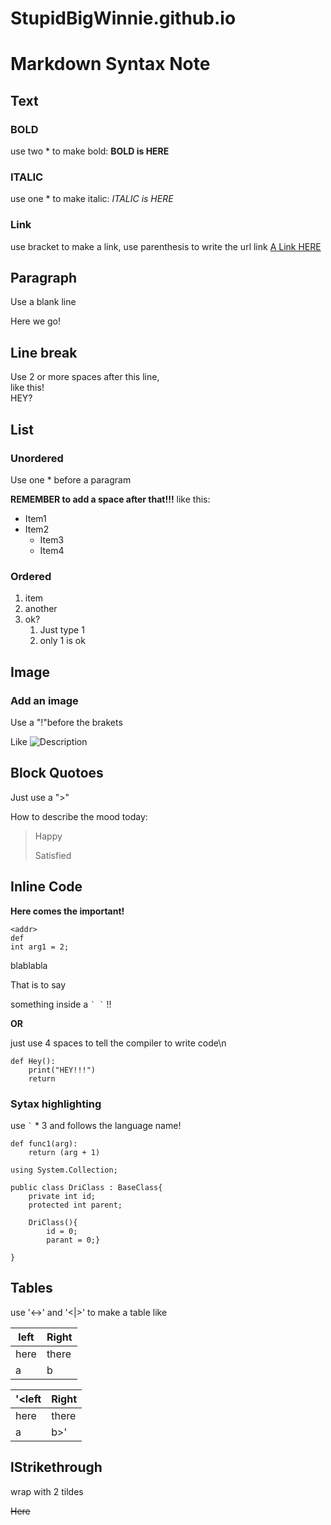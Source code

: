 # StupidBigWinnie.github.io
# Markdown Syntax Note

## Text

### BOLD
use two * to make bold:
**BOLD is HERE**

### ITALIC
use one * to make italic:
*ITALIC is HERE*

### Link
use bracket to make a link, use parenthesis to write the url link
	[A Link HERE](www.bing.com)

## Paragraph
Use a blank line

Here we go!

## Line break

Use 2 or more spaces after this line,  
like this!  
HEY?

## List

### Unordered
Use one * before a paragram

**REMEMBER to add a space after that!!!**
like this:
* Item1
* Item2
	* Item3
	* Item4

### Ordered
1. item
1. another
1. ok?
	1. Just type 1
	1. only 1 is ok

## Image

### Add an image
Use a "!"before the brakets

Like ![Description](url)

## Block Quotoes
Just use a ">"

How to describe the mood today:
>Happy
>
>Satisfied

## Inline Code
**Here comes the important!**

`<addr>`  
`def`  
`int arg1 = 2;`  

blablabla

	
That is to say

something inside a `` ` ` ``   !!

**OR**

just use 4 spaces to tell the compiler to write code\n

    def Hey():
		print("HEY!!!")
		return


### Sytax highlighting

use `` ` `` * 3 and follows the language name!


```python3
def func1(arg):
	return (arg + 1)
```

```cssharp
using System.Collection;

public class DriClass : BaseClass{
	private int id;
	protected int parent;
	
	DriClass(){
		id = 0;
		parant = 0;}
	
}
```



## Tables
use '<->' and '<|>' to make a table like

left | Right
------ | ------
here | there
a | b

'<left | Right
------ | ------
here | there
a | b>'

## lStrikethrough

wrap with 2 tildes

~~Here~~
~~~~hey~~~~
